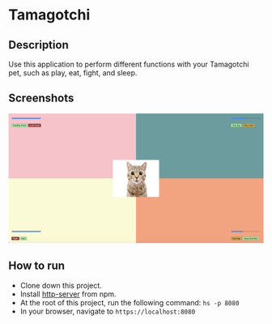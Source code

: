 # Tamagotchi

## Description
Use this application to perform different functions with your Tamagotchi pet, such as play, eat, fight, and sleep.

## Screenshots
![Tamagotchi Preview](https://raw.githubusercontent.com/williaj615/tamagotchi/master/src/project-photos/main-view.png
)
 

## How to run
* Clone down this project.
* Install [http-server](https://www.npmjs.com/package/http-server) from npm.
* At the root of this project, run the following command: `hs -p 8080`
* In your browser, navigate to `https://localhost:8080`